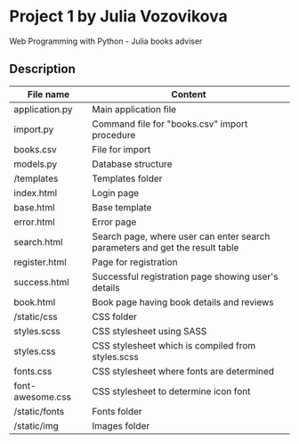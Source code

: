 # Project 1 by Julia Vozovikova

Web Programming with Python - Julia books adviser

## Description


File name  		    | Content
--------------------|----------------------
application.py		| Main application file
import.py			| Command file for "books.csv" import procedure
books.csv			| File for import 
models.py			| Database structure
/templates			| Templates folder
	index.html      | Login page 
	base.html       | Base template
	error.html  	| Error page
	search.html     | Search page, where user can enter search parameters and get the result table
	register.html 	| Page for registration
	success.html	| Successful registration page showing user's details
	book.html       | Book page having book details and reviews
/static/css			| CSS folder
	styles.scss  	| CSS stylesheet using SASS
	styles.css     	| CSS stylesheet which is compiled from styles.scss
	fonts.css		| CSS stylesheet where fonts are determined
	font-awesome.css| CSS stylesheet to determine icon font
/static/fonts 		| Fonts folder
/static/img 		| Images folder
